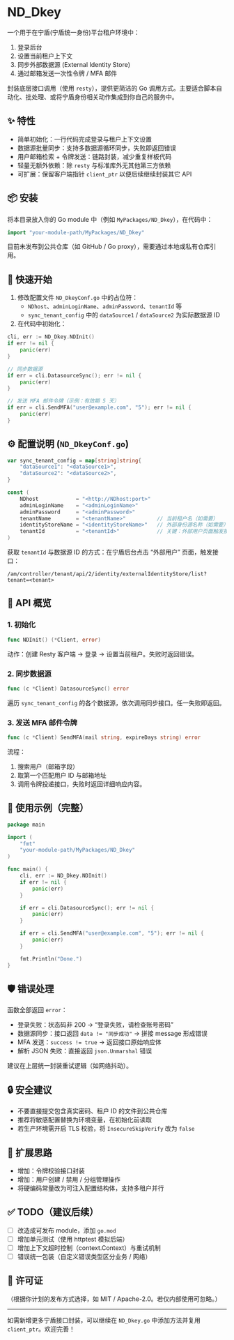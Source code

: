 # ND_Dkey

一个用于在宁盾(宁盾统一身份)平台租户环境中：
1. 登录后台
2. 设置当前租户上下文
3. 同步外部数据源 (External Identity Store)
4. 通过邮箱发送一次性令牌 / MFA 邮件

封装底层接口调用（使用 `resty`），提供更简洁的 Go 调用方式。主要适合脚本自动化、批处理、或将宁盾身份相关动作集成到你自己的服务中。

## ✨ 特性
- 简单初始化：一行代码完成登录与租户上下文设置
- 数据源批量同步：支持多数据源循环同步，失败即返回错误
- 用户邮箱检索 + 令牌发送：链路封装，减少重复样板代码
- 轻量无额外依赖：除 `resty` 与标准库外无其他第三方依赖
- 可扩展：保留客户端指针 `client_ptr` 以便后续继续封装其它 API

## 📦 安装

将本目录放入你的 Go module 中（例如 `MyPackages/ND_Dkey`），在代码中：
```go
import "your-module-path/MyPackages/ND_Dkey"
```

目前未发布到公共仓库（如 GitHub / Go proxy），需要通过本地或私有仓库引用。

## 🚀 快速开始
1. 修改配置文件 `ND_DkeyConf.go` 中的占位符：
   - `NDhost`、`adminLoginName`、`adminPassword`、`tenantId` 等
   - `sync_tenant_config` 中的 `dataSource1` / `dataSource2` 为实际数据源 ID
2. 在代码中初始化：
```go
cli, err := ND_Dkey.NDInit()
if err != nil {
	panic(err)
}

// 同步数据源
if err = cli.DatasourceSync(); err != nil {
	panic(err)
}

// 发送 MFA 邮件令牌（示例：有效期 5 天）
if err = cli.SendMFA("user@example.com", "5"); err != nil {
	panic(err)
}
```

## ⚙️ 配置说明 (`ND_DkeyConf.go`)
```go
var sync_tenant_config = map[string]string{
	"dataSource1": "<dataSource1>",
	"dataSource2": "<dataSource2>",
}

const (
	NDhost            = "<http://NDhost:port>"
	adminLoginName    = "<adminLoginName>"
	adminPassword     = "<adminPassword>"
	tenantName        = "<tenantName>"          // 当前租户名（如需要）
	identityStoreName = "<identityStoreName>"   // 外部身份源名称（如需要）
	tenantId          = "<tenantId>"            // 关键：外部用户页面触发接口获取
)
```
获取 `tenantId` 与数据源 ID 的方式：在宁盾后台点击 “外部用户” 页面，触发接口：
```
/am/controller/tenant/api/2/identity/externalIdentityStore/list?tenant=<tenant>
```

## 🧩 API 概览
### 1. 初始化
```go
func NDInit() (*Client, error)
```
动作：创建 Resty 客户端 -> 登录 -> 设置当前租户。失败时返回错误。

### 2. 同步数据源
```go
func (c *Client) DatasourceSync() error
```
遍历 `sync_tenant_config` 的各个数据源，依次调用同步接口。任一失败即返回。

### 3. 发送 MFA 邮件令牌
```go
func (c *Client) SendMFA(mail string, expireDays string) error
```
流程：
1. 搜索用户（邮箱字段）
2. 取第一个匹配用户 ID 与邮箱地址
3. 调用令牌投递接口，失败时返回详细响应内容。

## 📘 使用示例（完整）
```go
package main

import (
	"fmt"
	"your-module-path/MyPackages/ND_Dkey"
)

func main() {
	cli, err := ND_Dkey.NDInit()
	if err != nil {
		panic(err)
	}

	if err = cli.DatasourceSync(); err != nil {
		panic(err)
	}

	if err = cli.SendMFA("user@example.com", "5"); err != nil {
		panic(err)
	}

	fmt.Println("Done.")
}
```

## 🛡 错误处理
函数全部返回 `error`：
- 登录失败：状态码非 200 -> “登录失败，请检查账号密码”
- 数据源同步：接口返回 `data != "同步成功"` -> 拼接 message 形成错误
- MFA 发送：`success != true` -> 返回接口原始响应体
- 解析 JSON 失败：直接返回 `json.Unmarshal` 错误

建议在上层统一封装重试逻辑（如网络抖动）。

## 🔒 安全建议
- 不要直接提交包含真实密码、租户 ID 的文件到公共仓库
- 推荐将敏感配置替换为环境变量，在初始化前读取
- 若生产环境需开启 TLS 校验，将 `InsecureSkipVerify` 改为 `false`

## 🧱 扩展思路
- 增加：令牌校验接口封装
- 增加：用户创建 / 禁用 / 分组管理操作
- 将硬编码常量改为可注入配置结构体，支持多租户并行

## ✅ TODO（建议后续）
- [ ] 改造成可发布 module，添加 `go.mod`
- [ ] 增加单元测试（使用 httptest 模拟后端）
- [ ] 增加上下文超时控制（context.Context）与重试机制
- [ ] 错误统一包装（自定义错误类型区分业务 / 网络）

## 📄 许可证
（根据你计划的发布方式选择，如 MIT / Apache-2.0。若仅内部使用可忽略。）

---
如需新增更多宁盾接口封装，可以继续在 `ND_Dkey.go` 中添加方法并复用 `client_ptr`。欢迎完善！
